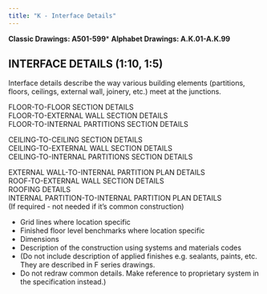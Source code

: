 ```yaml
---
title: "K - Interface Details"
---
```

**Classic Drawings: A501-599***
**Alphabet Drawings: A.K.01-A.K.99**

## INTERFACE DETAILS (1:10, 1:5)

Interface details describe the way various building elements (partitions, floors, ceilings, external wall, joinery, etc.) meet at the junctions.

FLOOR-TO-FLOOR SECTION DETAILS  
FLOOR-TO-EXTERNAL WALL SECTION DETAILS  
FLOOR-TO-INTERNAL PARTITIONS SECTION DETAILS

CEILING-TO-CEILING SECTION DETAILS  
CEILING-TO-EXTERNAL WALL SECTION DETAILS  
CEILING-TO-INTERNAL PARTITIONS SECTION DETAILS

EXTERNAL WALL-TO-INTERNAL PARTITION PLAN DETAILS  
ROOF-TO-EXTERNAL WALL SECTION DETAILS  
ROOFING DETAILS  
INTERNAL PARTITION-TO-INTERNAL PARTITION PLAN DETAILS  
(If required - not needed if it’s common construction)

-   Grid lines where location specific
-   Finished floor level benchmarks where location specific
-   Dimensions
-   Description of the construction using systems and materials codes
-   (Do not include description of applied finishes e.g. sealants, paints, etc. They are described in F series drawings.
-   Do not redraw common details. Make reference to proprietary system in the specification instead.)
